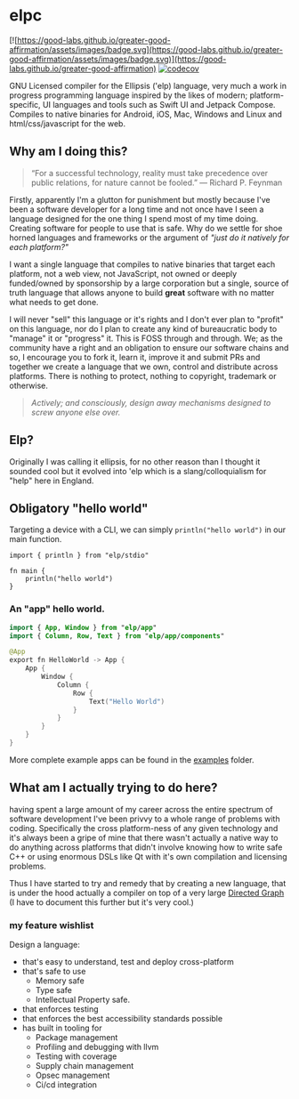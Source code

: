 # elpc

[![https://good-labs.github.io/greater-good-affirmation/assets/images/badge.svg](https://good-labs.github.io/greater-good-affirmation/assets/images/badge.svg)](https://good-labs.github.io/greater-good-affirmation)
[![codecov](https://codecov.io/gh/elp-lang/elpc/graph/badge.svg?token=9HRZ43JYME)](https://codecov.io/gh/elp-lang/elpc)

GNU Licensed compiler for the Ellipsis ('elp) language, very much a work in progress programming language inspired by the likes of modern; platform-specific, UI languages and tools such as Swift UI and Jetpack Compose. Compiles to native binaries for Android, iOS, Mac, Windows and Linux and html/css/javascript for the web.

## Why am I doing this?

> “For a successful technology, reality must take precedence over public relations, for nature cannot be fooled.”
> ― Richard P. Feynman

Firstly, apparently I'm a glutton for punishment but mostly because I've been a software developer for a long time and not once have I seen a language designed for the one thing I spend most of my time doing. Creating software for people to use that is safe. Why do we settle for shoe horned languages and frameworks or the argument of _"just do it natively for each platform?"_

I want a single language that compiles to native binaries that target each platform, not a web view, not JavaScript, not owned or deeply funded/owned by sponsorship by a large corporation but a single, source of truth language that allows anyone to build **great** software with no matter what needs to get done.

I will never "sell" this language or it's rights and I don't ever plan to "profit" on this language, nor do I plan to create any kind of bureaucratic body to "manage" it or "progress" it. This is FOSS through and through. We; as the community have a right and an obligation to ensure our software chains and so, I encourage you to fork it, learn it, improve it and submit PRs and together we create a language that we own, control and distribute across platforms. There is nothing to protect, nothing to copyright, trademark or otherwise.

>_Actively; and consciously, design away mechanisms designed to screw anyone else over._

## Elp?

Originally I was calling it ellipsis, for no other reason than I thought it sounded cool but it evolved into 'elp which is a slang/colloquialism for "help" here in England.

## Obligatory "hello world"

Targeting a device with a CLI, we can simply `println("hello world")` in our main function.

```
import { println } from "elp/stdio"

fn main {
    println("hello world")
}
```

### An "app" hello world.

```kotlin
import { App, Window } from "elp/app"
import { Column, Row, Text } from "elp/app/components"

@App
export fn HelloWorld -> App {
	App {
		Window {
			Column {
				Row {
					Text("Hello World")
				}
			}
		}
	}
}
```

More complete example apps can be found in the [examples](https://github.com/elp-lang/elpc/tree/main/examples) folder.

## What am I actually trying to do here? 

having spent a large amount of my career across the entire spectrum of software development I've been privvy to a whole range of problems with coding. Specifically the cross platform-ness of any given technology and it's always been a gripe of mine that there wasn't actually a native way to do anything across platforms that didn't involve knowing how to write safe C++ or using enormous DSLs like Qt with it's own compilation and licensing problems.

Thus I have started to try and remedy that by creating a new language, that is under the hood actually a compiler on top of a very large [Directed Graph](https://en.wikipedia.org/wiki/Directed_graph) (I have to document this further but it's very cool.)

### my feature wishlist

Design a language:

* that's easy to understand, test and deploy cross-platform
* that's safe to use
  * Memory safe
  * Type safe
  * Intellectual Property safe.
* that enforces testing
* that enforces the best accessibility standards possible
* has built in tooling for
  * Package management
  * Profiling and debugging with llvm
  * Testing with coverage
  * Supply chain management
  * Opsec management
  * Ci/cd integration
